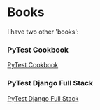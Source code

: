# Books

I have two other 'books':

### PyTest Cookbook

[PyTest Cookbook](https://pytest-cookbook.com/)

### PyTest Django Full Stack

[PyTest Django Full Stack](https://django-fullstack-testing.netlify.app/)